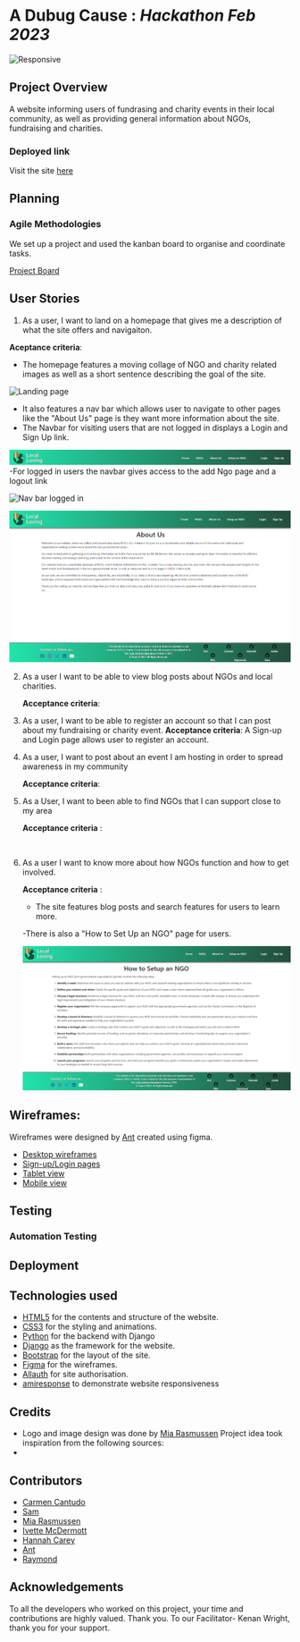 # **A Dubug Cause** : *Hackathon Feb 2023*

![Responsive](assets/images/am-i-responsive.png)

## Project Overview
A website informing users of fundrasing and charity events in their local community, as well as providing general information about NGOs, fundraising and charities.

### Deployed link
Visit the site [here](https://hack-team-9.herokuapp.com/)


## Planning
### **Agile Methodologies** 
We set up a project and used the kanban board to organise and coordinate tasks.

[Project Board](https://github.com/users/SamMartin92/projects/3/views/1?layout=board)

## User Stories 

1. As a user, I want to land on a homepage that gives me a description of what the site offers and navigaiton.

**Aceptance criteria**:
- The homepage features a moving collage of NGO and charity related images as well as a short sentence describing the goal of the site. 

![Landing page]()

- It also features a nav bar which allows user to navigate to other pages like the "About Us" page is they want more information about the site.
- The Navbar for visiting users that are not logged in displays a Login and Sign Up link.

![Nav bar](static/readme/navbar.png)
-For logged in users the navbar gives access to the add Ngo page and a logout link

![Nav bar logged in]()




![About Us](static/readme/about-us.png)

 
2. As a user I want to be able to view blog posts about NGOs and local charities.

   **Acceptance criteria**: 

3. As a user, I want to be able to register an account so that I can post about my fundraising or charity event.
   **Acceptance criteria**:  A Sign-up and Login page allows user to register an account.
![]()

4. As a user, I want to post about an event I am hosting in order to spread awareness in my community

   **Acceptance criteria**: 

5. As a User, I want to been able to find NGOs that I can support close to my area

   **Acceptance criteria** : 

![]()

6. As a user I want to know more about how NGOs function and how to get involved.

   **Acceptance criteria** : 
   - The site features blog posts and search features for users to learn more.
   ![]()

   -There is also a "How to Set Up an NGO" page for users.

   ![How to set up an NGO](static/readme/set-up-ngo.png)



## Wireframes:
Wireframes were designed by [Ant](https://github.com/Ant2210) created using figma.

  * [Desktop wireframes](static/readme/wireframes_desktop.png)
  * [Sign-up/Login pages](static/readme/wireframes_signup_login%20pages.png)
  * [Tablet view](static/readme/wireframes-tablet.png)
  * [Mobile view](static/readme/wireframes_mobile.png)


## Testing

### **Automation Testing**

## Deployment


## Technologies used

- [HTML5](https://en.wikipedia.org/wiki/HTML5) for the contents and structure of the website.
- [CSS3](https://en.wikipedia.org/wiki/CSS) for the styling and animations.
- [Python](https://en.wikipedia.org/wiki/python_(programming_language)) for the backend with Django
- [Django](https://en.wikipedia.org/wiki/Django_(web_framework)) as the framework for the website.
- [Bootstrap](https://getbootstrap.com/) for the layout of the site.
- [Figma](https://www.figma.com) for the wireframes.
- [Allauth](https://django-allauth.readthedocs.io/en/latest/) for site authorisation.
- [amiresponse]() to demonstrate website responsiveness



## Credits
* Logo and image design was done by [Mia Rasmussen](https://github.com/MiaRasmussen05)
Project idea took inspiration from the following sources:
* []() 



## Contributors

* [Carmen Cantudo](https://github.com/CarmenCantudo)
* [Sam](https://github.com/SamMartin92)
* [Mia Rasmussen](https://github.com/MiaRasmussen05)
* [Ivette McDermott](https://github.com/ivettemcdermott)
* [Hannah Carey](https://github.com/HPCarey)
* [Ant](https://github.com/Ant2210)
* [Raymond](https://github.com/RVKIonesi)


## Acknowledgements

To all the developers who worked on this project, your time and contributions are highly valued. Thank you.
To our Facilitator- Kenan Wright, thank you for your support.